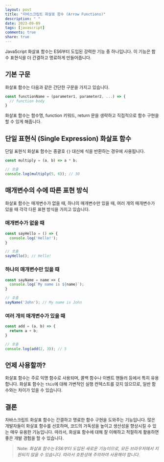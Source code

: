 ```yaml
---
layout: post
title: "자바스크립트 화살표 함수 (Arrow Functions)"
description: " "
date: 2023-09-09
tags: [javascript]
comments: true
share: true
---
```


JavaScript 화살표 함수는 ES6부터 도입된 강력한 기능 중 하나입니다. 이 기능은 함수 표현식을 더 간결하고 명료하게 만들어줍니다.

## 기본 구문

화살표 함수는 다음과 같은 간단한 구문을 가지고 있습니다.

```javascript
const functionName = (parameter1, parameter2, ...) => {
  // function body
}
```

화살표 함수는 함수명, function 키워드, return 문을 생략하고 직접적으로 함수 구현을 할 수 있게 해줍니다.

## 단일 표현식 (Single Expression) 화살표 함수

단일 표현식 화살표 함수는 중괄호 `{}` 대신에 식을 반환하는 경우에 사용됩니다.
```javascript
const multiply = (a, b) => a * b;

// 호출
console.log(multiply(5, 6)); // 30
```

## 매개변수의 수에 따른 표현 방식

화살표 함수는 매개변수가 없을 때, 하나의 매개변수만 있을 때, 여러 개의 매개변수가 있을 때 각각 다른 표현 방식을 가지고 있습니다.

### 매개변수가 없을 때

```javascript
const sayHello = () => {
  console.log('Hello!');
}

// 호출
sayHello(); // Hello!
```

### 하나의 매개변수만 있을 때

```javascript
const sayName = name => {
  console.log(`My name is ${name}`);
}

// 호출
sayName('John'); // My name is John
```

### 여러 개의 매개변수가 있을 때

```javascript
const add = (a, b) => {
  return a + b;
}

// 호출
console.log(add(2, 3)); // 5
```

## 언제 사용할까?

화살표 함수는 주로 익명 함수로 사용되며, 콜백 함수나 이벤트 핸들러 등에서 특히 유용합니다. 화살표 함수는 `this`에 대해 가변적인 실행 컨텍스트를 갖지 않으므로, 일반 함수와는 차이가 있을 수 있습니다.

## 결론

자바스크립트 화살표 함수는 간결하고 명료한 함수 구현을 도와주는 기능입니다. 많은 개발자들이 화살표 함수를 선호하며, 코드의 가독성을 높이고 생산성을 향상시킬 수 있는 매우 유용한 기능입니다. 따라서, 화살표 함수에 대해 잘 이해하고 적절하게 활용하면 좋은 개발 경험을 할 수 있습니다.

> Note: *화살표 함수는 ES6부터 도입된 새로운 기능이므로, 모든 브라우저에서 지원되지 않을 수 있습니다. 따라서 호환성에 주의하여 사용해야 합니다.*